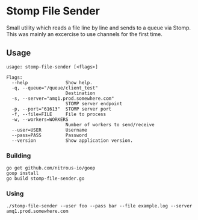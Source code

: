# Stomp File Sender

Small utility which reads a file line by line and sends to a queue via Stomp.  This was mainly an excercise to use channels for the first time.
## Usage

```
usage: stomp-file-sender [<flags>]

Flags:
  --help              Show help.
  -q, --queue="/queue/client_test"
                      Destination
  -s, --server="amq1.prod.somewhere.com"
                      STOMP server endpoint
  -p, --port="61613"  STOMP server port
  -f, --file=FILE     File to process
  -w, --workers=WORKERS
                      Number of workers to send/receive
  --user=USER         Username
  --pass=PASS         Password
  --version           Show application version.
```

### Building

    go get github.com/nitrous-io/goop
    goop install
    go build stomp-file-sender.go


### Using


    ./stomp-file-sender --user foo --pass bar --file example.log --server amq1.prod.somewhere.com



